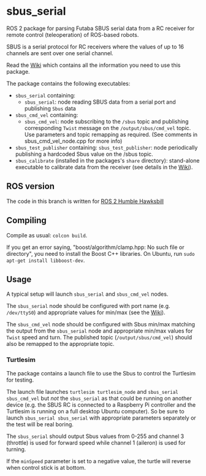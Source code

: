 # sbus_serial

ROS 2 package for parsing Futaba SBUS serial data from a RC receiver for remote control (teleoperation) of ROS-based robots.

SBUS is a serial protocol for RC receivers where the values of up to 16 channels are sent over one serial channel.

Read the [Wiki](https://github.com/jenswilly/sbus_serial/wiki/ROS2) which contains all the information you need to use this package.

The package contains the following executables:

* `sbus_serial` containing:
    * `sbus_serial`: node reading SBUS data from a serial port and publishing `Sbus` data
* `sbus_cmd_vel` containing:
    * `sbus_cmd_vel`: node subscribing to the `/sbus` topic and publishing corresponding `Twist` message on the `/output/sbus/cmd_vel` topic. Use parameters and topic remapping as required. (See comments in sbus_cmd_vel_node.cpp for more info)
* `sbus_test_publisher` containing:
    `sbus_test_publisher`: node periodically publishing a hardcoded Sbus value on the /sbus topic.
* `sbus_calibrate` (installed in the packages's `share` directory): stand-alone executable to calibrate data from the receiver (see details in the [Wiki](https://github.com/jenswilly/sbus_serial/wiki/ROS2)).

## ROS version

The code in this branch is written for [ROS 2 Humble Hawksbill](https://docs.ros.org/en/humble/Releases/Release-Humble-Hawksbill.html)

## Compiling

Compile as usual: `colcon build`.

If you get an error saying, "boost/algorithm/clamp.hpp: No such file or directory", you need to install the Boost C++ libraries. On Ubuntu, run `sudo apt-get install libboost-dev`.

## Usage

A typical setup will launch `sbus_serial` and `sbus_cmd_vel` nodes.

The `sbus_serial` node should be configured with port name (e.g. `/dev/ttyS0`) and appropriate values for min/max (see the [Wiki](https://github.com/jenswilly/sbus_serial/wiki/ROS2)).

The `sbus_cmd_vel` node should be configured with Sbus min/max matching the output from the `sbus_serial` node
and appropriate min/max values for `Twist` speed and turn. The published topic (`/output/sbus/cmd_vel`) should 
also be remapped to the appropriate topic.

### Turtlesim

The package contains a launch file to use the Sbus to control the Turtlesim for testing.

The launch file launches `turtlesim turtlesim_node` and `sbus_serial sbus_cmd_vel` but _not_ the `sbus_serial` as that could be running on another device (e.g. the SBUS RC is connected to a Raspberry Pi controller and the Turtlesim 
is running on a full desktop Ubuntu computer). So be sure to launch `sbus_serial sbus_serial` with appropriate parameters separately or the test will be real boring.

The `sbus_serial` should output Sbus values from 0-255 and channel 3 (throttle) is used for forward speed while channel 1 (aileron) is used for turning.

If the `minSpeed` parameter is set to a negative value, the turtle will reverse when control stick is at bottom.
